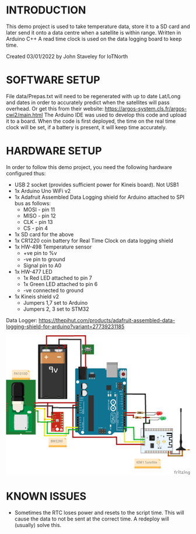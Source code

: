 # INTRODUCTION

This demo project is used to take temperature data, store it to a SD card and later send it onto a data centre when a satellite is within range. Written in Arduino C++
A read time clock is used on the data logging board to keep time.

Created 03/01/2022 by John Staveley for IoTNorth

# SOFTWARE SETUP

File data/Prepas.txt will need to be regenerated with up to date Lat/Long and dates in order to accurately predict when the satellites will pass overhead. Or get this from their website: https://argos-system.cls.fr/argos-cwi2/main.html
The Arduino IDE was used to develop this code and upload it to a board. When the code is first deployed, the time on the real time clock will be set, if a battery is present, it will keep time accurately.

# HARDWARE SETUP
In order to follow this demo project, you need the following hardware configured thus:

- USB 2 socket (provides sufficient power for Kineis board). Not USB1
- 1x Arduino Uno WiFi v2
- 1x Adafruit Assembled Data Logging shield for Arduino attached to SPI bus as follows:
	- MOSI - pin 11
	- MISO - pin 12
	- CLK - pin 13
	- CS - pin 4
- 1x SD card for the above
- 1x CR1220 coin battery for Real Time Clock on data logging shield
- 1x HW-498 Temperature sensor
    - +ve pin to %v
	- -ve pin to ground
	- Signal pin to A0
- 1x HW-477 LED
	- 1x Red LED attached to pin 7
	- 1x Green LED attached to pin 6
	- -ve connected to ground
- 1x Kineis shield v2
	- Jumpers 1,7 set to Arduino
	- Jumpers 2, 3 set to STM32

Data Logger: https://thepihut.com/products/adafruit-assembled-data-logging-shield-for-arduino?variant=27739231185

![Hardware configuration for satellite logger](https://raw.githubusercontent.com/johnstaveley/Satellite/main/SatelliteHardware.png "Circuit diagram")

# KNOWN ISSUES

- Sometimes the RTC loses power and resets to the script time. This will cause the data to not be sent at the correct time. A redeploy will (usually) solve this.

